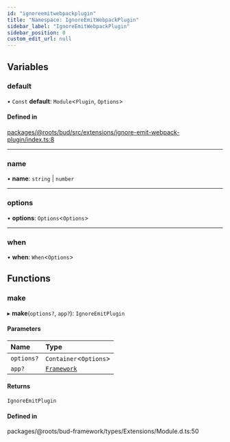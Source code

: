 ```yaml
---
id: "ignoreemitwebpackplugin"
title: "Namespace: IgnoreEmitWebpackPlugin"
sidebar_label: "IgnoreEmitWebpackPlugin"
sidebar_position: 0
custom_edit_url: null
---
```


## Variables

### default

• `Const` **default**: `Module`<`Plugin`, `Options`\>

#### Defined in

[packages/@roots/bud/src/extensions/ignore-emit-webpack-plugin/index.ts:8](https://github.com/roots/bud/blob/c3cf697d/packages/@roots/bud/src/extensions/ignore-emit-webpack-plugin/index.ts#L8)

___

### name

• **name**: `string` \| `number`

___

### options

• **options**: `Options`<`Options`\>

___

### when

• **when**: `When`<`Options`\>

## Functions

### make

▸ **make**(`options?`, `app?`): `IgnoreEmitPlugin`

#### Parameters

| Name | Type |
| :------ | :------ |
| `options?` | `Container`<`Options`\> |
| `app?` | [`Framework`](../classes/framework.md) |

#### Returns

`IgnoreEmitPlugin`

#### Defined in

packages/@roots/bud-framework/types/Extensions/Module.d.ts:50
